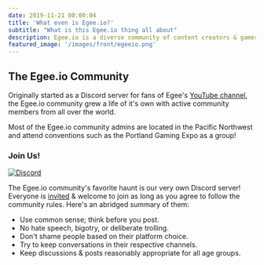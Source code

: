 ```yaml
---
date: 2019-11-21 00:00:04
title: 'What even is Egee.io?'
subtitle: "What is this Egee.io thing all about"
description: Egee.io is a diverse community of content creators & gamers. We attend local gaming conventions & host game servers.
featured_image: '/images/front/egeeio.png'
---
```


## The Egee.io Community

Originally started as a Discord server for fans of Egee's [YouTube channel](https://www.youtube.com/c/egeeplays), the Egee.io community grew a life of it's own with active community members from all over the world.

Most of the Egee.io community admins are located in the Pacific Northwest and attend conventions such as the Portland Gaming Expo as a group!

### Join Us!

[![Discord](https://discordapp.com/api/guilds/183740337976508416/widget.png?style=shield)](https://discord.gg/EMbcgR8)

The Egee.io community's favorite haunt is our very own Discord server! Everyone is [invited](https://discord.gg/EMbcgR8) & welcome to join as long as you agree to follow the community rules. Here's an abridged summary of them:

- Use common sense; think before you post.
- No hate speech, bigotry, or deliberate trolling.
- Don't shame people based on their platform choice.
- Try to keep conversations in their respective channels.
- Keep discussions & posts reasonably appropriate for all age groups.
